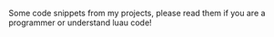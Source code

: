 Some code snippets from my projects, please read them if you are a programmer or understand luau code!
